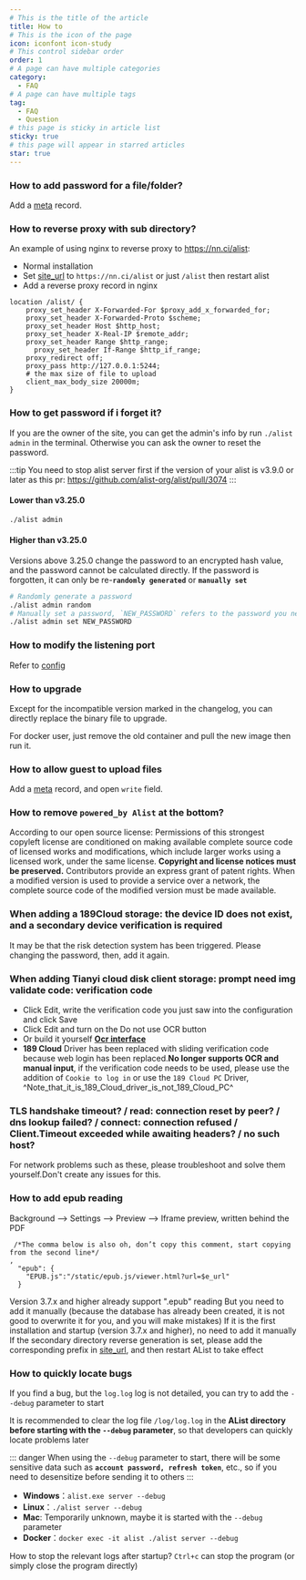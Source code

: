 ```yaml
---
# This is the title of the article
title: How to
# This is the icon of the page
icon: iconfont icon-study
# This control sidebar order
order: 1
# A page can have multiple categories
category:
  - FAQ
# A page can have multiple tags
tag:
  - FAQ
  - Question
# this page is sticky in article list
sticky: true
# this page will appear in starred articles
star: true
---
```


### **How to add password for a file/folder?**

Add a [meta](../guide/advanced/meta.md) record.

### **How to reverse proxy with sub directory?**

An example of using nginx to reverse proxy to https://nn.ci/alist:
- Normal installation
- Set [site_url](../config/configuration.md#site_url) to `https://nn.ci/alist` or just `/alist` then restart alist
- Add a reverse proxy record in nginx

```nginx
location /alist/ {
    proxy_set_header X-Forwarded-For $proxy_add_x_forwarded_for;
    proxy_set_header X-Forwarded-Proto $scheme;
    proxy_set_header Host $http_host;
    proxy_set_header X-Real-IP $remote_addr;
    proxy_set_header Range $http_range;
	  proxy_set_header If-Range $http_if_range;
    proxy_redirect off;
    proxy_pass http://127.0.0.1:5244;
    # the max size of file to upload
    client_max_body_size 20000m;
}
```

### **How to get password if i forget it?**

If you are the owner of the site, you can get the admin's info by run `./alist admin` in the terminal.
Otherwise you can ask the owner to reset the password.

:::tip
You need to stop alist server first if the version of your alist is v3.9.0 or later as this pr: https://github.com/alist-org/alist/pull/3074
:::

#### Lower than v3.25.0

```bash
./alist admin
```

#### Higher than v3.25.0

Versions above 3.25.0 change the password to an encrypted hash value, and the password cannot be calculated directly. If the password is forgotten, it can only be re-**`randomly generated`** or **`manually set`**

```bash
# Randomly generate a password
./alist admin random
# Manually set a password, `NEW_PASSWORD` refers to the password you need to set
./alist admin set NEW_PASSWORD
```

### **How to modify the listening port​**

Refer to [config](../config/configuration.md#port)

### **How to upgrade**

Except for the incompatible version marked in the changelog, you can directly replace the binary file to upgrade.

For docker user, just remove the old container and pull the new image then run it.

### **How to allow guest to upload files**

Add a [meta](../guide/advanced/meta.md) record, and open `write` field.

### **How to remove `powered_by Alist` at the bottom?​**

According to our open source license:
Permissions of this strongest copyleft license are conditioned on making available complete source code of licensed works and modifications, which include larger works using a licensed work, under the same license. **Copyright and license notices must be preserved.** Contributors provide an express grant of patent rights. When a modified version is used to provide a service over a network, the complete source code of the modified version must be made available.


### **When adding a 189Cloud storage: the device ID does not exist, and a secondary device verification is required​**

It may be that the risk detection system has been triggered. Please changing the password, then, add it again.

### **When adding Tianyi cloud disk client storage: prompt need img validate code: verification code**

- Click Edit, write the verification code you just saw into the configuration and click Save
- Click Edit and turn on the Do not use OCR button
- Or build it yourself [**Ocr interface**](../config/global.md#ocr-api)
- **189 Cloud** Driver has been replaced with sliding verification code because web login has been replaced.**No longer supports OCR and manual input**, if the verification code needs to be used, please use the addition of `Cookie to log in` or use the `189 Cloud PC` Driver, ^Note_that_it_is_189_Cloud_driver_is_not_189_Cloud_PC^

### **TLS handshake timeout? / read: connection reset by peer? / dns lookup failed? / connect: connection refused / Client.Timeout exceeded while awaiting headers? / no such host?**

For network problems such as these, please troubleshoot and solve them yourself.Don't create any issues for this.

### **How to add epub reading**

Background --> Settings --> Preview --> Iframe preview, written behind the PDF

```html{2-5}
 /*The comma below is also oh, don’t copy this comment, start copying from the second line*/
,
  "epub": {
    "EPUB.js":"/static/epub.js/viewer.html?url=$e_url"
  }
```

Version 3.7.x and higher already support ".epub" reading
But you need to add it manually (because the database has already been created, it is not good to overwrite it for you, and you will make mistakes)
If it is the first installation and startup (version 3.7.x and higher), no need to add it manually
If the secondary directory reverse generation is set, please add the corresponding prefix in [site_url](../config/configuration.md#site-url), and then restart AList to take effect

### **How to quickly locate bugs**

If you find a bug, but the `log.log` log is not detailed, you can try to add the `--debug` parameter to start

It is recommended to clear the log file `/log/log.log` in the **AList directory before starting with the `--debug` parameter**, so that developers can quickly locate problems later

::: danger
When using the `--debug` parameter to start, there will be some sensitive data such as **`account password, refresh token`**, etc., so if you need to desensitize before sending it to others
:::

- **Windows**：`alist.exe server --debug`
- **Linux**：`./alist server --debug`
- **Mac**: Temporarily unknown, maybe it is started with the `--debug` parameter
- **Docker**：`docker exec -it alist ./alist server --debug`

How to stop the relevant logs after startup? `Ctrl+c` can stop the program (or simply close the program directly)
